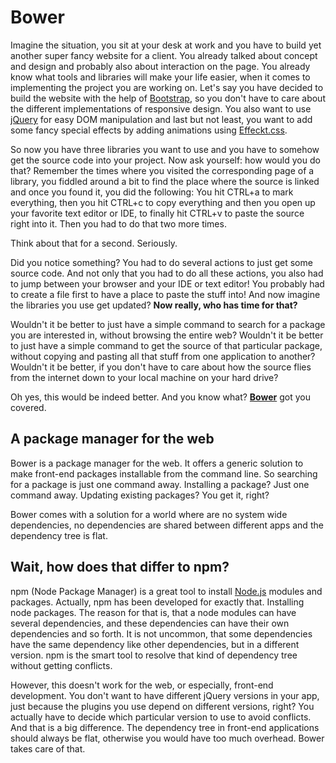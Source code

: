# Bower

Imagine the situation, you sit at your desk at work and you have to build yet another super fancy website for a client. You already talked about concept and design and probably also about interaction on the page. You already know what tools and libraries will make your life easier, when it comes to implementing the project you are working on. Let's say you have decided to build the website with the help of [Bootstrap](http://getbootstrap.com), so you don't have to care about the different implementations of responsive design. You also want to use [jQuery](http://jquery.com) for easy DOM manipulation and last but not least, you want to add some fancy special effects by adding animations using [Effeckt.css](https://github.com/h5bp/Effeckt.css/).

So now you have three libraries you want to use and you have to somehow get the source code into your project. Now ask yourself: how would you do that? Remember the times where you visited the corresponding page of a library, you fiddled around a bit to find the place where the source is linked and once you found it, you did the following: You hit CTRL+a to mark everything, then you hit CTRL+c to copy everything and then you open up your favorite text editor or IDE, to finally hit CTRL+v to paste the source right into it. Then you had to do that two more times.

Think about that for a second. Seriously.

Did you notice something? You had to do several actions to just get some source code. And not only that you had to do all these actions, you also had to jump between your browser and your IDE or text editor! You probably had to create a file first to have a place to paste the stuff into! And now imagine the libraries you use get updated? **Now really, who has time for that?**

Wouldn't it be better to just have a simple command to search for a package you are interested in, without browsing the entire web? Wouldn't it be better to just have a simple command to get the source of that particular package, without copying and pasting all that stuff from one application to another? Wouldn't it be better, if you don't have to care about how the source flies from the internet down to your local machine on your hard drive?

Oh yes, this would be indeed better. And you know what? **[Bower](http://bower.io/)** got you covered.

## A package manager for the web

Bower is a package manager for the web. It offers a generic solution to make front-end packages installable from the command line. So searching for a package is just one command away. Installing a package? Just one command away. Updating existing packages? You get it, right?

Bower comes with a solution for a world where are no system wide dependencies, no dependencies are shared between different apps and the dependency tree is flat.

## Wait, how does that differ to npm?

npm (Node Package Manager) is a great tool to install [Node.js](http://nodejs.org) modules and packages. Actually, npm has been developed for exactly that. Installing node packages. The reason for that is, that a node modules can have several dependencies, and these dependencies can have their own dependencies and so forth. It is not uncommon, that some dependencies have the same dependency like other dependencies, but in a different version. npm is the smart tool to resolve that kind of dependency tree without getting conflicts.

However, this doesn't work for the web, or especially, front-end development. You don't want to have different jQuery versions in your app, just because the plugins you use depend on different versions, right? You actually have to decide which particular version to use to avoid conflicts. And that is a big difference. The dependency tree in front-end applications should always be flat, otherwise you would have too much overhead. Bower takes care of that.
